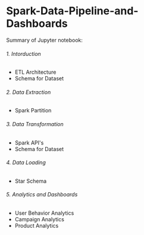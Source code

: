 # Spark-Data-Pipeline-and-Dashboards

Summary of Jupyter notebook:
###### 1. Intorduction
- ETL Architecture
- Schema for Dataset 
###### 2. Data Extraction
- Spark Partition
###### 3. Data Transformation
- Spark API's
- Schema for Dataset
###### 4. Data Loading 
- Star Schema
###### 5. Analytics and Dashboards
- User Behavior Analytics
- Campaign Analytics
- Product Analytics
